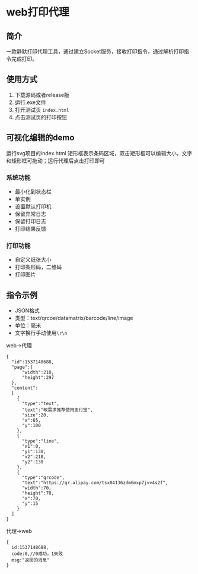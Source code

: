 # web打印代理
## 简介
一款静默打印代理工具，通过建立Socket服务，接收打印指令，通过解析打印指令完成打印。
## 使用方式
1. 下载源码或者release版
2. 运行.exe文件
3. 打开测试页 `index.html`
4. 点击测试页的打印按钮
## 可视化编辑的demo
运行svg项目的index.html 矩形框表示条码区域，双击矩形框可以编辑大小，文字和矩形框可拖动；运行代理后点击打印即可

### 系统功能
* 最小化到状态栏
* 单实例
* 设置默认打印机
* 保留异常日志
* 保留打印日志
* 打印结果反馈

### 打印功能
* 自定义纸张大小
* 打印条形码，二维码
* 打印图片

## 指令示例
* JSON格式
* 类型：text/qrcoe/datamatrix/barcode/line/image
* 单位：毫米
* 文字换行手动使用`\r\n`

web->代理
```
{
  "id":1537148688,
  "page":{
      "width":210,
      "height":297
  },
  "content":
  [
    {
      "type":"text",
      "text":"改需求推荐使用支付宝",
      "size":20,
      "x":65,
      "y":100
    },
    {
      "type":"line",
      "x1":0,
      "y1":130,
      "x2":210,
      "y2":130
    },
    {
      "type":"qrcode",
      "text":"https://qr.alipay.com/tsx04136zdm6mxp7jvv4s2f",
      "width":70,
      "height":70,
      "x":70,
      "y":15
    }
  ]
}
```
代理->web
```
{
  id:1537148688,
  code:0,//0成功，1失败
  msg:"返回的消息"
}
```
